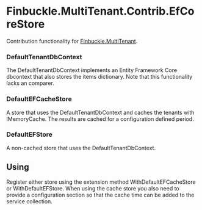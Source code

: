 # Finbuckle.MultiTenant.Contrib.EfCoreStore
Contribution functionality for [Finbuckle.MultiTenant](https://www.finbuckle.com/MultiTenant).

### DefaultTenantDbContext
The DefaultTenantDbContext implements an Entity Framework Core dbcontext
that also stores the items dictionary.  Note that this functionality lacks an 
comparer.

### DefaultEFCacheStore
A store that uses the DefaultTenantDbContext and caches the tenants with IMemoryCache.
The results are cached for a configuration defined period.

### DefaultEFStore
A non-cached store that uses the DefaultTenantDbContext.

## Using
Register either store using the extension method WithDefaultEFCacheStore or 
WithDefaultEFStore.  When using the cache store you also need to provide a 
configuration section so that the cache time can be added to the service collection.